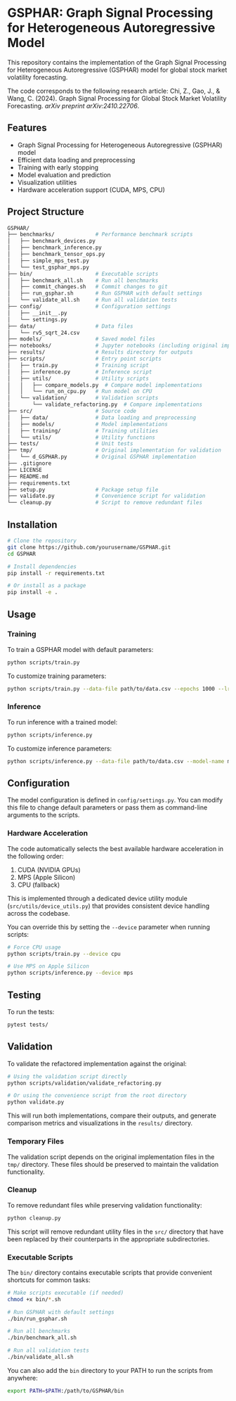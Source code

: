 # GSPHAR: Graph Signal Processing for Heterogeneous Autoregressive Model

This repository contains the implementation of the Graph Signal Processing for Heterogeneous Autoregressive (GSPHAR) model for global stock market volatility forecasting.

The code corresponds to the following research article: Chi, Z., Gao, J., & Wang, C. (2024). Graph Signal Processing for Global Stock Market Volatility Forecasting. _arXiv preprint arXiv:2410.22706_.

## Features

- Graph Signal Processing for Heterogeneous Autoregressive (GSPHAR) model
- Efficient data loading and preprocessing
- Training with early stopping
- Model evaluation and prediction
- Visualization utilities
- Hardware acceleration support (CUDA, MPS, CPU)

## Project Structure

```bash
GSPHAR/
├── benchmarks/             # Performance benchmark scripts
│   ├── benchmark_devices.py
│   ├── benchmark_inference.py
│   ├── benchmark_tensor_ops.py
│   ├── simple_mps_test.py
│   └── test_gsphar_mps.py
├── bin/                    # Executable scripts
│   ├── benchmark_all.sh    # Run all benchmarks
│   ├── commit_changes.sh   # Commit changes to git
│   ├── run_gsphar.sh       # Run GSPHAR with default settings
│   └── validate_all.sh     # Run all validation tests
├── config/                 # Configuration settings
│   ├── __init__.py
│   └── settings.py
├── data/                   # Data files
│   └── rv5_sqrt_24.csv
├── models/                 # Saved model files
├── notebooks/              # Jupyter notebooks (including original implementation)
├── results/                # Results directory for outputs
├── scripts/                # Entry point scripts
│   ├── train.py            # Training script
│   ├── inference.py        # Inference script
│   ├── utils/              # Utility scripts
│   │   ├── compare_models.py  # Compare model implementations
│   │   └── run_on_cpu.py   # Run model on CPU
│   └── validation/         # Validation scripts
│       └── validate_refactoring.py  # Compare implementations
├── src/                    # Source code
│   ├── data/               # Data loading and preprocessing
│   ├── models/             # Model implementations
│   ├── training/           # Training utilities
│   └── utils/              # Utility functions
├── tests/                  # Unit tests
├── tmp/                    # Original implementation for validation
│   └── d_GSPHAR.py         # Original GSPHAR implementation
├── .gitignore
├── LICENSE
├── README.md
├── requirements.txt
├── setup.py                # Package setup file
├── validate.py             # Convenience script for validation
└── cleanup.py              # Script to remove redundant files
```

## Installation

```bash
# Clone the repository
git clone https://github.com/yourusername/GSPHAR.git
cd GSPHAR

# Install dependencies
pip install -r requirements.txt

# Or install as a package
pip install -e .
```

## Usage

### Training

To train a GSPHAR model with default parameters:

```bash
python scripts/train.py
```

To customize training parameters:

```bash
python scripts/train.py --data-file path/to/data.csv --epochs 1000 --lr 0.001
```

### Inference

To run inference with a trained model:

```bash
python scripts/inference.py
```

To customize inference parameters:

```bash
python scripts/inference.py --data-file path/to/data.csv --model-name model_name --output-file predictions.csv
```

## Configuration

The model configuration is defined in `config/settings.py`. You can modify this file to change default parameters or pass them as command-line arguments to the scripts.

### Hardware Acceleration

The code automatically selects the best available hardware acceleration in the following order:

1. CUDA (NVIDIA GPUs)
2. MPS (Apple Silicon)
3. CPU (fallback)

This is implemented through a dedicated device utility module (`src/utils/device_utils.py`) that provides consistent device handling across the codebase.

You can override this by setting the `--device` parameter when running scripts:

```bash
# Force CPU usage
python scripts/train.py --device cpu

# Use MPS on Apple Silicon
python scripts/inference.py --device mps
```

## Testing

To run the tests:

```bash
pytest tests/
```

## Validation

To validate the refactored implementation against the original:

```bash
# Using the validation script directly
python scripts/validation/validate_refactoring.py

# Or using the convenience script from the root directory
python validate.py
```

This will run both implementations, compare their outputs, and generate comparison metrics and visualizations in the `results/` directory.

### Temporary Files

The validation script depends on the original implementation files in the `tmp/` directory. These files should be preserved to maintain the validation functionality.

### Cleanup

To remove redundant files while preserving validation functionality:

```bash
python cleanup.py
```

This script will remove redundant utility files in the `src/` directory that have been replaced by their counterparts in the appropriate subdirectories.

### Executable Scripts

The `bin/` directory contains executable scripts that provide convenient shortcuts for common tasks:

```bash
# Make scripts executable (if needed)
chmod +x bin/*.sh

# Run GSPHAR with default settings
./bin/run_gsphar.sh

# Run all benchmarks
./bin/benchmark_all.sh

# Run all validation tests
./bin/validate_all.sh
```

You can also add the `bin` directory to your PATH to run the scripts from anywhere:

```bash
export PATH=$PATH:/path/to/GSPHAR/bin
```
